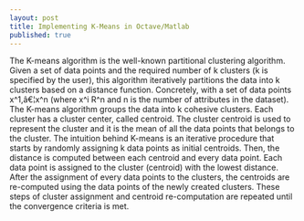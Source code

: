 ```yaml
---
layout: post
title: Implementing K-Means in Octave/Matlab
published: true
---
```


<div style="text-justify">The K-means algorithm is the well-known partitional clustering algorithm. Given a set of data points and the required number of k clusters (k is specified by the user), this algorithm iteratively partitions the data into k clusters based on a distance function. Concretely, with a set of data points x^1,â€¦x^n  (where x^i  R^n  and n is the number of attributes in the dataset). The K-means algorithm groups the data into k cohesive clusters. Each cluster has a cluster center, called centroid. The cluster centroid is used to represent the cluster and it is the mean of all the data points that belongs to the cluster. The intuition behind K-means is an iterative procedure that starts by randomly assigning k data points as initial centroids. Then, the distance is computed between each centroid and every data point. Each data point is assigned to the cluster (centroid) with the lowest distance. After the assignment of every data points to the clusters, the centroids are re-computed using the data points of the newly created clusters. These steps of cluster assignment and centroid re-computation are  repeated until the convergence criteria is met.</div>
